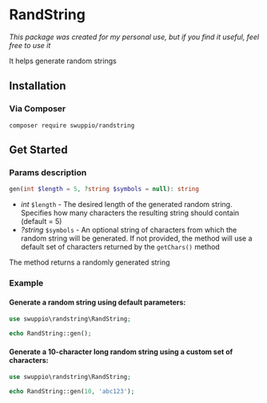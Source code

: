 # RandString

*This package was created for my personal use, but if you find it useful, feel free to use it*

It helps generate random strings  

## Installation

### Via Composer

~~~
composer require swuppio/randstring
~~~

## Get Started

### Params description

```php
gen(int $length = 5, ?string $symbols = null): string
```

- *int* `$length` - The desired length of the generated random string. Specifies how many characters the resulting string should contain (default = 5)  
- *?string* `$symbols` - An optional string of characters from which the random string will be generated. If not provided, the method will use a default set of characters returned by the `getChars()` method

The method returns a randomly generated string

### Example

#### Generate a random string using default parameters:

```php
use swuppio\randstring\RandString;

echo RandString::gen();
```

#### Generate a 10-character long random string using a custom set of characters:

```php
use swuppio\randstring\RandString;

echo RandString::gen(10, 'abc123');
```